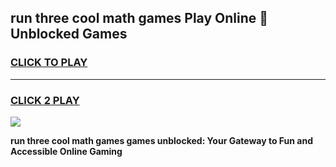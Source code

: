 
## run three cool math games Play Online 👋 Unblocked Games
<h3>
<a href="https://news.freeplayer.one?title=run_three_cool_math_games&ref=17CMG">CLICK TO PLAY</a></h3>
<hr>

<h3>
<a href="https://news.freeplayer.one?title=run_three_cool_math_games&ref=17CMG">CLICK 2 PLAY</a>
  
</h3>

<a href="https://news.freeplayer.one?title=run_three_cool_math_games&ref=17CMG/"><img src="https://clearcache.store/games.png"></a>


**run three cool math games games unblocked: Your Gateway to Fun and Accessible Online Gaming**
